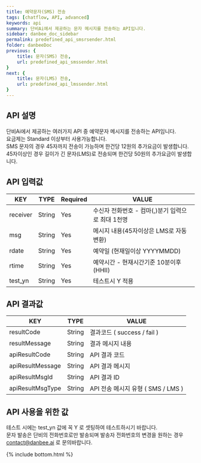```yaml
---
title: 예약문자(SMS) 전송
tags: [chatflow, API, advanced]
keywords: api
summary: 단비Ai에서 제공하는 문자 메시지를 전송하는 API입니다.
sidebar: danbee_doc_sidebar
permalink: predefined_api_smsrsender.html
folder: danbeeDoc
previous: {
    title: 문자(SMS) 전송,
    url: predefined_api_smssender.html
}
next: {
    title: 문자(LMS) 전송,
    url: predefined_api_lmssender.html
}
---
```


## API 설명

단비Ai에서 제공하는 여러가지 API 중 예약문자 메시지를 전송하는 API임니다. <br>
요금제는 Standard 이상부터 사용가능합니다. <br>
SMS 문자의 경우 45자까지 전송이 가능하며 한건당 12원의 추가요금이 발생합니다. <br>
45자이상인 경우 길이가 긴 문자(LMS)로 전송되며 한건당 50원의 추가요금이 발생합니다. <br>

## API 입력값

| KEY | TYPE | Required | VALUE |
|--------|--------|--------|--------|
| receiver | String | Yes | 수신자 전화번호 - 컴마(,)분기 입력으로 최대 1천명 |
| msg | String | Yes | 메시지 내용(45자이상은 LMS로 자동변환) |
| rdate | String | Yes | 예약일 (현재일이상 YYYYMMDD) |
| rtime  | String | Yes | 예약시간 - 현재시간기준 10분이후(HHII) |
| test_yn | String | Yes | 테스트시 Y 적용 |

## API 결과값

| KEY | TYPE | VALUE |
|--------|--------|--------|
| resultCode | String | 결과코드 ( success / fail ) |
| resultMessage | String | 결과 메시지 내용 |
| apiResultCode | String | API 결과 코드 |
| apiResultMessage | String | API 결과 메시지 |
| apiResultMsgId | String | API 결과 ID |
| apiResultMsgType | String | API 전송 메시지 유형 ( SMS / LMS ) |

## API 사용을 위한 값

테스트 시에는 test_yn 값에 꼭 Y 로 셋팅하여 테스트하시기 바랍니다. <br />
문자 발송은 단비의 전화번호로만 발송되며 발송자 전화번호의 변경을 원하는 경우 contact@danbee.ai 로 문의바랍니다.
<br />


{% include bottom.html %}
